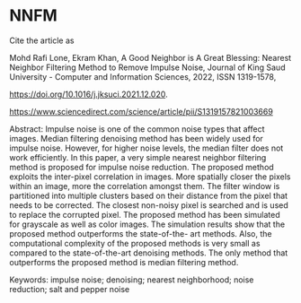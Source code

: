 # NNFM

Cite the article as

Mohd Rafi Lone, Ekram Khan,
A Good Neighbor is A Great Blessing: Nearest Neighbor Filtering Method to Remove Impulse Noise,
Journal of King Saud University - Computer and Information Sciences,
2022,
ISSN 1319-1578,

https://doi.org/10.1016/j.jksuci.2021.12.020.

https://www.sciencedirect.com/science/article/pii/S1319157821003669

Abstract: Impulse noise is one of the common noise types that affect images. Median filtering denoising method has been widely used for impulse noise. However, for higher noise levels, the median filter does not work efficiently. In this paper, a very simple nearest neighbor filtering method is proposed for impulse noise reduction. The proposed method exploits the inter-pixel correlation in images. More spatially closer the pixels within an image, more the correlation amongst them. The filter window is partitioned into multiple clusters based on their distance from the pixel that needs to be corrected. The closest non-noisy pixel is searched and is used to replace the corrupted pixel. The proposed method has been simulated for grayscale as well as color images. The simulation results show that the proposed method outperforms the state-of-the- art methods. Also, the computational complexity of the proposed methods is very small as compared to the state-of-the-art denoising methods. The only method that outperforms the proposed method is median filtering method.

Keywords: impulse noise; denoising; nearest neighborhood; noise reduction; salt and pepper noise
